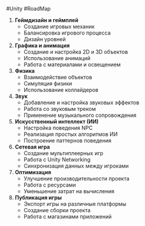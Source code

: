 #Unity #RoadMap

1. **Геймдизайн и геймплей**
    - Создание игровых механик
    - Балансировка игрового процесса
    - Дизайн уровней
2. **Графика и анимация**
    - Создание и настройка 2D и 3D объектов
    - Использование анимаций
    - Работа с материалами и освещением
3. **Физика**
    - Взаимодействие объектов
    - Симуляция физики
    - Использование коллайдеров
4. **Звук**
    - Добавление и настройка звуковых эффектов
    - Работа со звуковым треком
    - Применение музыкального сопровождения
5. **Искусственный интеллект (ИИ)**
    - Настройка поведения NPC
    - Реализация простых алгоритмов ИИ
    - Построение паттернов поведения
6. **Сетевая игра**
    - Создание мультиплеерных игр
    - Работа с Unity Networking
    - Синхронизация данных между игроками
7. **Оптимизация**
    - Улучшение производительности проекта
    - Работа с ресурсами
    - Уменьшение затрат на вычисления
8. **Публикация игры**
    - Экспорт игры на различные платформы
    - Создание сборки проекта
    - Работа с магазинами приложений